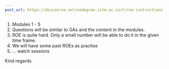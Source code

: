 ```yaml
---
post_url: https://discourse.onlinedegree.iitm.ac.in/t/roe-instructions-request/168142/2
---
```

1. Modules 1 - 5
2. Questions will be similar to GAs and the content in the modules.
3. ROE is quite hard. Only a small number will be able to do it in the given time frame.
4. We will have some past ROEs as practise
5. … watch sessions

Kind regards
